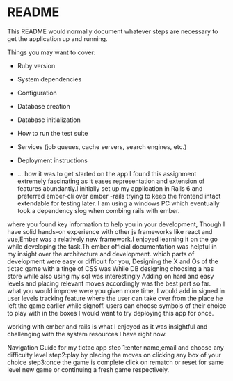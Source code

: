 # README

This README would normally document whatever steps are necessary to get the
application up and running.

Things you may want to cover:

* Ruby version

* System dependencies

* Configuration

* Database creation

* Database initialization

* How to run the test suite

* Services (job queues, cache servers, search engines, etc.)

* Deployment instructions

* ...
how it was to get started on the app
I found this assignment extremely fascinating as it eases representation and extension of features abundantly.I initially set up my application in Rails 6 and preferred ember-cli over ember -rails trying to keep the frontend intact extendable for testing later.
I am using a windows PC which eventually took a dependency slog when combing rails with ember.

where you found
key information to help you in your development,
Though I have solid hands-on experience with other js frameworks like react and vue,Ember was a relatively new framework.I enjoyed learning it on the go while developing the task.Th ember official documentation was helpful in my insight over the architecture and development.
 which parts of development were easy
or difficult for you,
Designing the X and Os of the tictac game with a tinge of CSS was
While DB designing choosing a has store while also using my sql was interestingly
Adding on hard and easy levels and placing relevant moves accordingly was the best part so far.
what you would improve were you given more time,
I would add in signed in user levels tracking feature where the user can take over from the place he left the game earlier while signoff.
users can choose symbols of their choice to play with in the boxes
I would want to try deploying this app for once.

working with ember and rails is what I enjoyed as it was insightful and challenging with the system resources I have right now.

Navigation Guide for my tictac app
step 1:enter name,email and choose any difficulty level
step2:play by placing the moves on clicking any box of your choice
step3:once the game is complete click on rematch or reset for same level new game or continuing a fresh game respectively.
